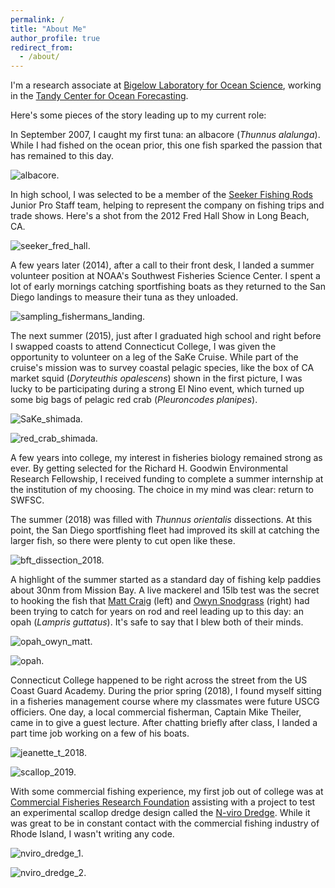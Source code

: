 ```yaml
---
permalink: /
title: "About Me"
author_profile: true
redirect_from: 
  - /about/
---
```


I'm a research associate at [Bigelow Laboratory for Ocean Science](https://www.bigelow.org/), working in the [Tandy Center for Ocean Forecasting](https://www.bigelow.org/services/ocean-forecasting/). 

Here's some pieces of the story leading up to my current role:

In September 2007, I caught my first tuna: an albacore (*Thunnus alalunga*). While I had fished on the ocean prior, this one fish sparked the passion that has remained to this day.

![albacore.](/images/albacore_15_sep_2007.jpeg)

In high school, I was selected to be a member of the [Seeker Fishing Rods](https://seekerrods.com/) Junior Pro Staff team, helping to represent the company on fishing trips and trade shows. Here's a shot from the 2012 Fred Hall Show in Long Beach, CA.

![seeker_fred_hall.](/images/seeker_fred_hall.JPG)

A few years later (2014), after a call to their front desk, I landed a summer volunteer position at NOAA's Southwest Fisheries Science Center. I spent a lot of early mornings catching sportfishing boats as they returned to the San Diego landings to measure their tuna as they unloaded.

![sampling_fishermans_landing.](/images/sampling_fishermans_landing_2014.JPG)

The next summer (2015), just after I graduated high school and right before I swapped coasts to attend Connecticut College, I was given the opportunity to volunteer on a leg of the SaKe Cruise. While part of the cruise's mission was to survey coastal pelagic species, like the box of CA market squid (*Doryteuthis opalescens*) shown in the first picture, I was lucky to be participating during a strong El Nino event, which turned up some big bags of pelagic red crab (*Pleuroncodes planipes*).

![SaKe_shimada.](/images/SaKe_shimada_2015.JPG)

![red_crab_shimada.](/images/red_crab_shimada.JPG)

A few years into college, my interest in fisheries biology remained strong as ever. By getting selected for the Richard H. Goodwin Environmental Research Fellowship, I received funding to complete a summer internship at the institution of my choosing. The choice in my mind was clear: return to SWFSC.

The summer (2018) was filled with *Thunnus orientalis* dissections. At this point, the San Diego sportfishing fleet had improved its skill at catching the larger fish, so there were plenty to cut open like these. 

![bft_dissection_2018.](/images/bft_dissection_2018.JPG)

A highlight of the summer started as a standard day of fishing kelp paddies about 30nm from Mission Bay. A live mackerel and 15lb test was the secret to hooking the fish that [Matt Craig](https://pubmed.ncbi.nlm.nih.gov/29690102/) (left) and [Owyn Snodgrass](https://pubmed.ncbi.nlm.nih.gov/25977549/) (right) had been trying to catch for years on rod and reel leading up to this day: an opah (*Lampris guttatus*). It's safe to say that I blew both of their minds.

![opah_owyn_matt.](/images/opah_owyn_matt.JPG)

![opah.](/images/opah.JPG)

Connecticut College happened to be right across the street from the US Coast Guard Academy. During the prior spring (2018), I found myself sitting in a fisheries management course where my classmates were future USCG officiers. One day, a local commercial fisherman, Captain Mike Theiler, came in to give a guest lecture. After chatting briefly after class, I landed a part time job working on a few of his boats.

![jeanette_t_2018.](/images/jeanette_t_2018.JPG)

![scallop_2019.](/images/scallop_2019.JPG)

With some commercial fishing experience, my first job out of college was at [Commercial Fisheries Research Foundation](https://www.cfrfoundation.org/) assisting with a project to test an experimental scallop dredge design called the [N-viro Dredge](https://n-virodredge.com/). While it was great to be in constant contact with the commercial fishing industry of Rhode Island, I wasn't writing any code. 

![nviro_dredge_1.](/images/nviro_dredge_1.JPG)

![nviro_dredge_2.](/images/nviro_dredge_2.JPG)




